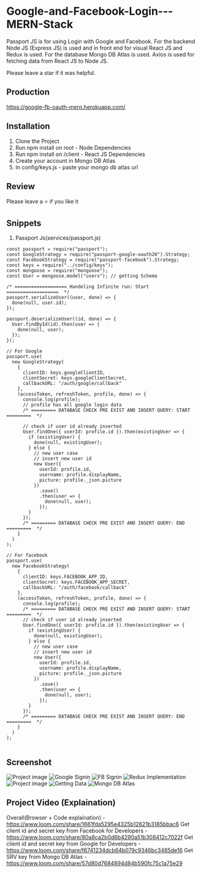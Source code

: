 # Google-and-Facebook-Login---MERN-Stack
Passport JS is for using Login with Google and Facebook. For the backend Node JS (Express JS) is used and in front end for visual React JS and Redux is used. For the database Mongo DB Atlas is used. Axios is used for fetching data from React JS to Node JS.

Please leave a star if it was helpful.

## Production
https://google-fb-oauth-mern.herokuapp.com/

## Installation
1. Clone the Project 
2. Run npm install on root - Node Dependencies
3. Run npm install on /client - React JS Dependencies
4. Create your account in Mongo DB Atlas
5. In config/keys.js - paste your mongo db atlas url

## Review
Please leave a ⭐ if you like it


## Snippets
1. Passport Js(services/passport.js)
```
const passport = require("passport");
const GoogleStrategy = require("passport-google-oauth20").Strategy;
const FacebookStrategy = require("passport-facebook").Strategy;
const keys = require("../config/keys");
const mongoose = require("mongoose");
const User = mongoose.model("users"); // getting Schema

/* =================== Handeling Infinite run: Start ===================  */
passport.serializeUser((user, done) => {
  done(null, user.id);
});

passport.deserializeUser((id, done) => {
  User.findById(id).then(user => {
    done(null, user);
  });
});

// For Google
passport.use(
  new GoogleStrategy(
    {
      clientID: keys.googleClientID,
      clientSecret: keys.googleClientSecret,
      callbackURL: "/auth/google/callback"
    },
    (accessToken, refreshToken, profile, done) => {
      console.log(profile);
      // profile has all google login data
      /* ========= DATABASE CHECK PRE EXIST AND INSERT QUERY: START =========  */

      // check if user id already inserted
      User.findOne({ userId: profile.id }).then(existingUser => {
        if (existingUser) {
          done(null, existingUser);
        } else {
          // new user case
          // insert new user id
          new User({
            userId: profile.id,
            username: profile.displayName,
            picture: profile._json.picture
          })
            .save()
            .then(user => {
              done(null, user);
            });
        }
      });
      /* ========= DATABASE CHECK PRE EXIST AND INSERT QUERY: END =========  */
    }
  )
);

// For facebook
passport.use(
  new FacebookStrategy(
    {
      clientID: keys.FACEBOOK_APP_ID,
      clientSecret: keys.FACEBOOK_APP_SECRET,
      callbackURL: "/auth/facebook/callback"
    },
    (accessToken, refreshToken, profile, done) => {
      console.log(profile);
      /* ========= DATABASE CHECK PRE EXIST AND INSERT QUERY: START =========  */
      // check if user id already inserted
      User.findOne({ userId: profile.id }).then(existingUser => {
        if (existingUser) {
          done(null, existingUser);
        } else {
          // new user case
          // insert new user id
          new User({
            userId: profile.id,
            username: profile.displayName,
            picture: profile._json.picture
          })
            .save()
            .then(user => {
              done(null, user);
            });
        }
      });
      /* ========= DATABASE CHECK PRE EXIST AND INSERT QUERY: END =========  */
    }
  )
);


```


## Screenshot
<img src='https://user-images.githubusercontent.com/15896579/73590314-17868180-4507-11ea-9fd6-88f5cdd6f619.png' alt="Project image"/>
<img src='https://user-images.githubusercontent.com/15896579/73590315-23724380-4507-11ea-9388-344f47d1738f.png' alt="Google Signin"/>
<img src='https://user-images.githubusercontent.com/15896579/73590321-308f3280-4507-11ea-9535-0d239204cde4.png' alt="FB Signin"/>
<img src='https://user-images.githubusercontent.com/15896579/73590324-3422b980-4507-11ea-95ec-5bdadf6e7452.png' alt="Redux Implementation"/>
<img src='https://user-images.githubusercontent.com/15896579/73590314-17868180-4507-11ea-9fd6-88f5cdd6f619.png' alt="Project image"/>
<img src='https://user-images.githubusercontent.com/15896579/73590418-215cb480-4508-11ea-9a5c-10cb7e8496d5.png' alt="Getting Data"/>
<img src='https://user-images.githubusercontent.com/15896579/73590337-456bc600-4507-11ea-873b-0d6867739cf6.png' alt="Mongo DB Atlas"/>


##  Project Video (Explaination)
Overall(Browser + Code explaination) - https://www.loom.com/share/1661fda5295e4325b12621b3185bbac6
Get client id and secret key from Facebook for Developers - https://www.loom.com/share/80a8ca2b0d6b4290a51b308412c7022f 
Get client id and secret key from Google for Developers - https://www.loom.com/share/f6741234dcb64b079c9346bc3485de16
Get SRV key from Mongo DB Atlas - https://www.loom.com/share/57d80d7684894d84b590fc75c1a75e29 
